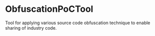 # ObfuscationPoCTool
Tool for applying various source code obfuscation technique to enable sharing of industry code.
